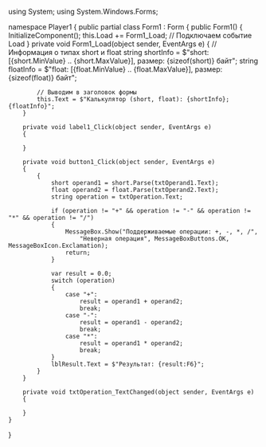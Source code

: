 
using System;
using System.Windows.Forms;

namespace Player1
{
    public partial class Form1 : Form
    {
        public Form1()
        {
            InitializeComponent();
            this.Load += Form1_Load; // Подключаем событие Load
        }
        private void Form1_Load(object sender, EventArgs e)
        {
            // Информация о типах short и float
            string shortInfo = $"short: [{short.MinValue} .. {short.MaxValue}], размер: {sizeof(short)} байт";
            string floatInfo = $"float: [{float.MinValue} .. {float.MaxValue}], размер: {sizeof(float)} байт";

            // Выводим в заголовок формы
            this.Text = $"Калькулятор (short, float): {shortInfo}; {floatInfo}";
        }

        private void label1_Click(object sender, EventArgs e)
        {

        }

        private void button1_Click(object sender, EventArgs e)
        {
            {
                short operand1 = short.Parse(txtOperand1.Text);
                float operand2 = float.Parse(txtOperand2.Text);
                string operation = txtOperation.Text;

                if (operation != "+" && operation != "-" && operation != "*" && operation != "/")
                {
                    MessageBox.Show("Поддерживаемые операции: +, -, *, /",
                        "Неверная операция", MessageBoxButtons.OK, MessageBoxIcon.Exclamation);
                    return;
                }

                var result = 0.0;
                switch (operation)
                {
                    case "+":
                        result = operand1 + operand2;
                        break;
                    case "-":
                        result = operand1 - operand2;
                        break;
                    case "*":
                        result = operand1 * operand2;
                        break;
                }
                lblResult.Text = $"Результат: {result:F6}";
            }
        }

        private void txtOperation_TextChanged(object sender, EventArgs e)
        {

        }
    }
}
